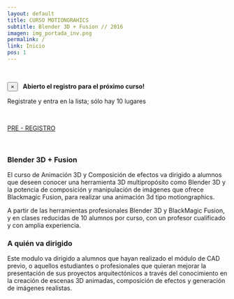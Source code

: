 ```yaml
---
layout: default
title: CURSO MOTIONGRAHICS
subtitle: Blender 3D + Fusion // 2016
imagen: img_portada_inv.png
permalink: /
link: Inicio
pos: 1
---
```


&nbsp;

<div class="alert alert-success alert-dismissible text-center">
<button type="button" class="close" data-dismiss="alert" aria-label="Close"><span aria-hidden="true">&times;</span></button>
&nbsp;
<strong>Abierto el registro para el próximo curso!</strong>
<p>Registrate y entra en la lista; sólo hay 10 lugares</p>
&nbsp;
<P><a class="btn btn-default" href="#" role="button">PRE - REGISTRO</a></P>
</div>

&nbsp;

### Blender 3D + Fusion

El curso de Animación 3D y Composición de efectos va dirigido a alumnos que deseen conocer una herramienta 3D multipropósito como Blender 3D y la potencia de composición y manipulación de imágenes que ofrece Blackmagic Fusion, para realizar una animación 3d tipo motiongraphics.

A partir de las herramientas profesionales Blender 3D y BlackMagic Fusion, y en clases reducidas de 10 alumnos por curso, con un profesor cualificado y con amplia experiencia.

### A quién va dirigido

Este modulo va dirigido a alumnos que hayan realizado el módulo de CAD previo, o aquellos estudiantes o profesionales que quieran mejorar la presentación de sus proyectos arquitectónicos a través del conocimiento en la creación de escenas 3D animadas, composición de efectos y generación de imágenes realistas.
